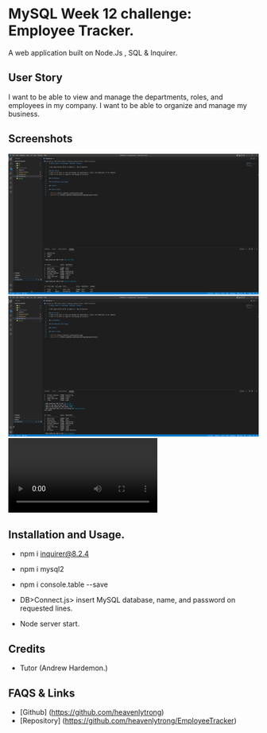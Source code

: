 # MySQL Week 12 challenge: Employee Tracker. 

A web application built on Node.Js , SQL & Inquirer. 

## User Story 
I want to be able to view and manage the departments, roles, and employees in my company.
I want to be able to organize and manage my business. 

## Screenshots 
![](./assets/server.js%20-%20EmployeeTracker%20-%20Visual%20Studio%20Code%201_12_2023%209_33_13%20PM.png)
![](./assets/server.js%20-%20EmployeeTracker%20-%20Visual%20Studio%20Code%201_12_2023%209_33_22%20PM.png)
![](./assets/server.js%20-%20EmployeeTracker%20-%20Visual%20Studio%20Code%202023-01-12%2021-30-54.mp4)
## Installation and Usage.
- npm i inquirer@8.2.4
- npm i mysql2
- npm i console.table --save

- DB>Connect.js> insert MySQL database, name, and password on requested lines. 
- Node server start.
## Credits
- Tutor (Andrew Hardemon.)

## FAQS & Links

- [Github] (https://github.com/heavenlytrong)
- [Repository] (https://github.com/heavenlytrong/EmployeeTracker)